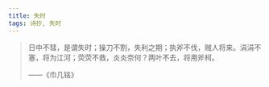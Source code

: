 ```yaml
---
title: 失时
tags: 诗抄, 失时
---
```


> 日中不彗，是谓失时；操刀不割，失利之期；执斧不伐，贼人将来。涓涓不塞，将为江河；荧荧不救，炎炎奈何？两叶不去，将用斧柯。
> 
> ——《巾几铭》
